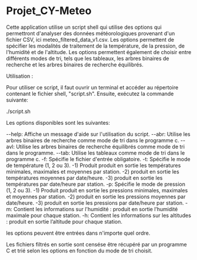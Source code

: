 # Projet_CY-Meteo

Cette application utilise un script shell qui utilise des options qui permettront d'analyser des données météorologiques provenant d'un fichier CSV, ici meteo_filtered_data_v1.csv. Les options permettent de spécifier les modalités de traitement de la température, de la pression, de l'humidité et de l'altitude. Les options permettent également de choisir entre différents modes de tri, tels que les tableaux, les arbres binaires de recherche et les arbres binaires de recherche équilibrés.

Utilisation :

Pour utiliser ce script, il faut ouvrir un terminal et accéder au répertoire contenant le fichier shell, "script.sh". Ensuite, exécutez la commande suivante:

./script.sh <OPTIONS>
  
Les options disponibles sont les suivantes:

--help: Affiche un message d'aide sur l'utilisation du script.
--abr: Utilise les arbres binaires de recherche comme mode de tri dans le programme c.
--avl: Utilise les arbres binaires de recherche équilibrés comme mode de tri dans le programme.
--tab: Utilise les tableaux comme mode de tri dans le programme c.
-f: Spécifie le fichier d'entrée obligatoire.
-t: Spécifie le mode de température (1, 2 ou 3).
  -1) Produit produit en sortie les températures minimales, maximales et moyennes par station.
  -2) produit en sortie les températures moyennes par date/heure.
  -3) produit en sortie les températures par date/heure par station. 
-p: Spécifie le mode de pression (1, 2 ou 3).
  -1) Produit produit en sortie les pressions minimales, maximales et moyennes par station.
  -2) produit en sortie les pressions moyennes par date/heure.
  -3) produit en sortie les pressions par date/heure par station.
-m: Contient les informations sur l'humidité : produit en sortie l’humidité maximale pour chaque station.
-h: Contient les informations sur les altitudes : produit en sortie l’altitude pour chaque station.
  
les options peuvent être entrées dans n'importe quel ordre.

Les fichiers filtrés en sortie sont censése être récupéré par un programme C et trié selon les options en fonction du mode de tri choisit.
